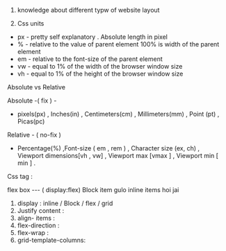 1. knowledge about different typw of website layout 

2. Css units 
- px - pretty self explanatory . Absolute length in pixel 
- %  - relative to the value of parent element 100% is width of the parent element 
- em - relative to the font-size of the parent element 
- vw - equal to 1% of the width of the browser window size 
- vh - equal to 1% of the height  of the browser window size  



Absolute vs Relative 

Absolute -( fix ) -
- pixels(px) , Inches(in) , Centimeters(cm) , Millimeters(mm) , Point (pt) , Picas(pc) 

Relative - ( no-fix ) 
- Percentage(%) ,Font-size ( em , rem ) , Character size (ex, ch) , Viewport dimensions[vh , vw]  , Viewport max [vmax ] , Viewport min [ min ] .

Css tag : 

flex box --- ( display:flex) Block item gulo inline items hoi jai 

1. display : inline / Block / flex / grid 
2. Justify content : 
3. align- items : 
4. flex-direction : 
5. flex-wrap :
6. grid-template-columns:

